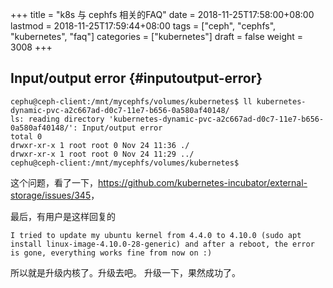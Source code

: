 +++
title = "k8s 与 cephfs 相关的FAQ"
date = 2018-11-25T17:58:00+08:00
lastmod = 2018-11-25T17:59:44+08:00
tags = ["ceph", "cephfs", "kubernetes", "faq"]
categories = ["kubernetes"]
draft = false
weight = 3008
+++

## Input/output error {#inputoutput-error}

```
cephu@ceph-client:/mnt/mycephfs/volumes/kubernetes$ ll kubernetes-dynamic-pvc-a2c667ad-d0c7-11e7-b656-0a580af40148/
ls: reading directory 'kubernetes-dynamic-pvc-a2c667ad-d0c7-11e7-b656-0a580af40148/': Input/output error
total 0
drwxr-xr-x 1 root root 0 Nov 24 11:36 ./
drwxr-xr-x 1 root root 0 Nov 24 11:29 ../
cephu@ceph-client:/mnt/mycephfs/volumes/kubernetes$
```

这个问题，看了一下，<https://github.com/kubernetes-incubator/external-storage/issues/345>，

最后，有用户是这样回复的

```
I tried to update my ubuntu kernel from 4.4.0 to 4.10.0 (sudo apt install linux-image-4.10.0-28-generic) and after a reboot, the error is gone, everything works fine from now on :)
```

所以就是升级内核了。升级去吧。 升级一下，果然成功了。
